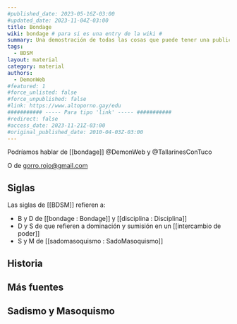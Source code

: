 ```yaml
---
#published_date: 2023-05-16Z-03:00
#updated_date: 2023-11-04Z-03:00
title: Bondage
wiki: bondage # para si es una entry de la wiki #
summary: Una demostración de todas las cosas que puede tener una publicación
tags:
  - BDSM
layout: material
category: material
authors:
  - DemonWeb
#featured: 1
#force_unlisted: false
#force_unpublished: false
#link: https://www.altoporno.gay/edu
########### ----- Para tipo 'link' ----- ###########
#redirect: false
#access_date: 2023-11-21Z-03:00
#original_published_date: 2010-04-03Z-03:00
---
```


Podríamos hablar de [[bondage]] @DemonWeb y @TallarinesConTuco

O de gorro.rojo@gmail.com

## Siglas

Las siglas de [[BDSM]] refieren a:

- B y D de [[bondage : Bondage]] y [[disciplina : Disciplina]]
- D y S de que refieren a dominación y sumisión en un [[intercambio de poder]]
- S y M de [[sadomasoquismo : SadoMasoquismo]]

## Historia

## Más fuentes

## Sadismo y Masoquismo
